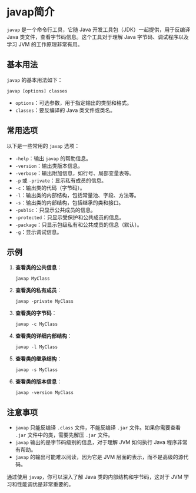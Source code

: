 # javap简介

`javap` 是一个命令行工具，它随 Java 开发工具包（JDK）一起提供，用于反编译 Java 类文件，查看字节码信息。这个工具对于理解 Java 字节码、调试程序以及学习 JVM 的工作原理非常有用。

## 基本用法

`javap` 的基本用法如下：

```shell
javap [options] classes
```

- `options`：可选参数，用于指定输出的类型和格式。
- `classes`：要反编译的 Java 类文件或类名。

## 常用选项

以下是一些常用的 `javap` 选项：

- `-help`：输出 `javap` 的帮助信息。
- `-version`：输出类版本信息。
- `-verbose`：输出附加信息，如行号、局部变量表等。
- `-p` 或 `-private`：显示私有成员的信息。
- `-c`：输出类的代码（字节码）。
- `-l`：输出类的内部结构，包括常量池、字段、方法等。
- `-s`：输出类的内部结构，包括继承的类和接口。
- `-public`：只显示公共成员的信息。
- `-protected`：只显示受保护和公共成员的信息。
- `-package`：只显示包级私有和公共成员的信息（默认）。
- `-g`：显示调试信息。

## 示例

1. **查看类的公共信息**：

   ```shell
   javap MyClass
   ```

2. **查看类的私有成员**：

   ```shell
   javap -private MyClass
   ```

3. **查看类的字节码**：

   ```shell
   javap -c MyClass
   ```

4. **查看类的详细内部结构**：

   ```shell
   javap -l MyClass
   ```

5. **查看类的继承结构**：

   ```shell
   javap -s MyClass
   ```

6. **查看类的版本信息**：

   ```shell
   javap -version MyClass
   ```

## 注意事项

- `javap` 只能反编译 `.class` 文件，不能反编译 `.jar` 文件。如果你需要查看 `.jar` 文件中的类，需要先解压 `.jar` 文件。
- `javap` 输出的是字节码级别的信息，对于理解 JVM 如何执行 Java 程序非常有帮助。
- `javap` 的输出可能难以阅读，因为它是 JVM 层面的表示，而不是高级的源代码。

通过使用 `javap`，你可以深入了解 Java 类的内部结构和字节码，这对于 JVM 学习和性能调优是非常重要的。
